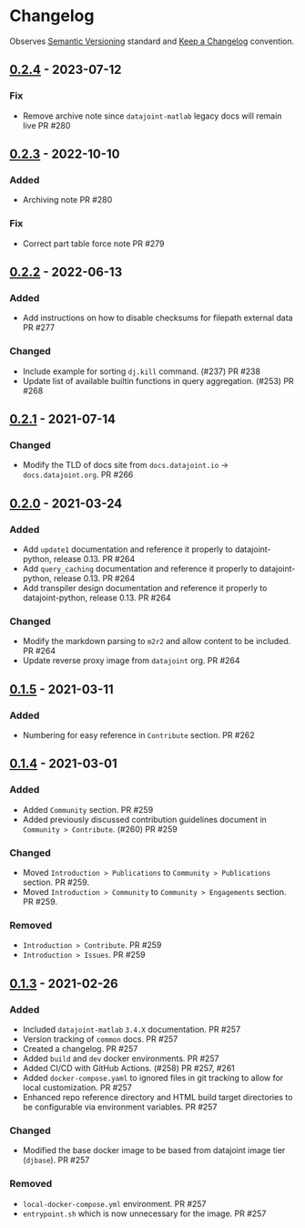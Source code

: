 # Changelog

Observes [Semantic Versioning](https://semver.org/spec/v2.0.0.html) standard and [Keep a Changelog](https://keepachangelog.com/en/1.0.0/) convention.

## [0.2.4] - 2023-07-12

### Fix

- Remove archive note since `datajoint-matlab` legacy docs will remain live PR #280

## [0.2.3] - 2022-10-10

### Added

- Archiving note PR #280

### Fix

- Correct part table force note PR #279

## [0.2.2] - 2022-06-13

### Added

- Add instructions on how to disable checksums for filepath external data PR #277

### Changed

- Include example for sorting `dj.kill` command. (#237) PR #238
- Update list of available builtin functions in query aggregation. (#253) PR #268

## [0.2.1] - 2021-07-14

### Changed

- Modify the TLD of docs site from `docs.datajoint.io` -> `docs.datajoint.org`. PR #266

## [0.2.0] - 2021-03-24

### Added

- Add `update1` documentation and reference it properly to datajoint-python, release 0.13. PR #264
- Add `query_caching` documentation and reference it properly to datajoint-python, release 0.13. PR #264
- Add transpiler design documentation and reference it properly to datajoint-python, release 0.13. PR #264

### Changed

- Modify the markdown parsing to `m2r2` and allow content to be included. PR #264
- Update reverse proxy image from `datajoint` org. PR #264

## [0.1.5] - 2021-03-11

### Added

- Numbering for easy reference in `Contribute` section. PR #262

## [0.1.4] - 2021-03-01

### Added

- Added `Community` section. PR #259
- Added previously discussed contribution guidelines document in `Community > Contribute`. (#260) PR #259

### Changed

- Moved `Introduction > Publications` to `Community > Publications` section. PR #259.
- Moved `Introduction > Community` to `Community > Engagements` section. PR #259.

### Removed

- `Introduction > Contribute`. PR #259
- `Introduction > Issues`. PR #259

## [0.1.3] - 2021-02-26

### Added

- Included `datajoint-matlab` `3.4.X` documentation. PR #257
- Version tracking of `common` docs. PR #257
- Created a changelog. PR #257
- Added `build` and `dev` docker environments. PR #257
- Added CI/CD with GitHub Actions. (#258) PR #257, #261
- Added `docker-compose.yaml` to ignored files in git tracking to allow for local customization. PR #257
- Enhanced repo reference directory and HTML build target directories to be configurable via environment variables. PR #257

### Changed

- Modified the base docker image to be based from datajoint image tier (`djbase`). PR #257

### Removed

- `local-docker-compose.yml` environment. PR #257
- `entrypoint.sh` which is now unnecessary for the image. PR #257

[0.2.4]: https://github.com/datajoint/datajoint-docs/compare/v0.2.3...v0.2.4
[0.2.3]: https://github.com/datajoint/datajoint-docs/compare/v0.2.2...v0.2.3
[0.2.2]: https://github.com/datajoint/datajoint-docs/compare/v0.2.1...v0.2.2
[0.2.1]: https://github.com/datajoint/datajoint-docs/compare/v0.2.0...v0.2.1
[0.2.0]: https://github.com/datajoint/datajoint-docs/compare/v0.1.5...v0.2.0
[0.1.5]: https://github.com/datajoint/datajoint-docs/compare/v0.1.4...v0.1.5
[0.1.4]: https://github.com/datajoint/datajoint-docs/compare/v0.1.3...v0.1.4
[0.1.3]: https://github.com/datajoint/datajoint-docs/releases/tag/v0.1.3
